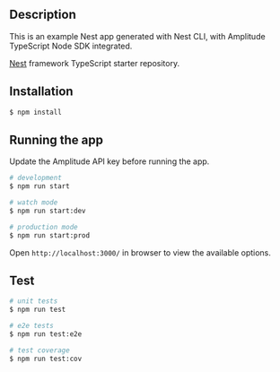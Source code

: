 ## Description
This is an example Nest app generated with Nest CLI, with Amplitude TypeScript Node SDK integrated.

[Nest](https://github.com/nestjs/nest) framework TypeScript starter repository.

## Installation

```bash
$ npm install
```

## Running the app

Update the Amplitude API key before running the app.

```bash
# development
$ npm run start

# watch mode
$ npm run start:dev

# production mode
$ npm run start:prod
```

Open `http://localhost:3000/` in browser to view the available options.

## Test

```bash
# unit tests
$ npm run test

# e2e tests
$ npm run test:e2e

# test coverage
$ npm run test:cov
```
